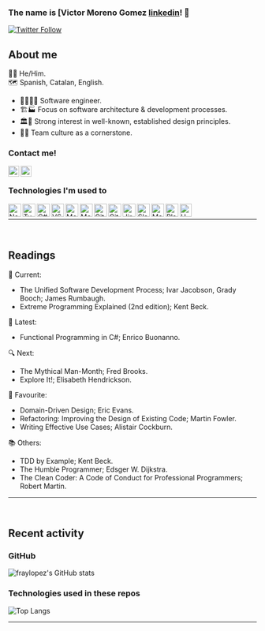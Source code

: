 ### The name is [Victor Moreno Gomez [linkedin]! 👋

[![Twitter Follow](https://img.shields.io/twitter/follow/vicmogo?color=1DA1F2&logo=twitter&style=for-the-badge)](https://twitter.com/intent/follow?original_referer=https%3A%2F%2Fgithub.com%vicmogo&screen_name=vicmogo)

## About me

🏳️‍🌈 He/Him.
<br />
🗺 Spanish, Catalan, English.

- 👨‍💻👌🏼 Software engineer.
- 🏗️🏭 Focus on software architecture & development processes.
- 🏛️🗼 Strong interest in well-known, established design principles.
- 👥🤝 Team culture as a cornerstone.

### Contact me!
[<img align="left" alt="codeSTACKr | Twitter" width="22px" src="https://cdn.jsdelivr.net/npm/simple-icons@v3/icons/twitter.svg" />][twitter]
[<img align="left" alt="codeSTACKr | LinkedIn" width="22px" src="https://cdn.jsdelivr.net/npm/simple-icons@v3/icons/linkedin.svg" />][linkedin]

[twitter]: https://twitter.com/vicmogo
[linkedin]: https://linkedin.com/in/victormogo

<br />

### Technologies I'm used to

<img align="left" width="26px" height="26px" title="NodeJS" alt="NodeJS" src="https://cdn.worldvectorlogo.com/logos/nodejs-icon.svg" />
<img align="left" width="26px" height="26px" title="TypeScript" alt="TypeScript" src="https://cdn.worldvectorlogo.com/logos/typescript.svg" />
<img align="left" width="26px" height="26px" title="C#" alt="C#" src="https://www.freeiconspng.com/uploads/c-logo-icon-18.png" />
<img align="left" width="26px" height="26px" title="VSCode" alt="VSCode" src="https://cdn.worldvectorlogo.com/logos/visual-studio-code-1.svg" />
<img align="left" width="26px" height="26px" title="MochaJS" alt="MochaJS" src="https://cdn.worldvectorlogo.com/logos/mocha-1.svg" />
<img align="left" width="26px" height="26px" title="MongoDB" alt="MongoDB" src="https://cdn.worldvectorlogo.com/logos/mongodb-icon-1.svg" />
<img align="left" width="26px" height="26px" title="Git" alt="Git" src="https://iconape.com/wp-content/png_logo_vector/git-icon.png" />
<img align="left" width="26px" height="26px" title="GitHub" alt="GitHub" src="https://upload.wikimedia.org/wikipedia/commons/thumb/9/91/Octicons-mark-github.svg/2048px-Octicons-mark-github.svg.png" />
<img align="left" width="26px" height="26px" title="Attlasian Jira" alt="Jira" src="https://user-images.githubusercontent.com/11347395/130452913-93ffb477-ca80-4965-b271-6409303f9fd3.png" />
<img align="left" width="26px" height="26px" title="Slack" alt="Slack" src="https://static.surveysparrow.com/site/assets/integrations/inner/slack.png" />
<img align="left" width="26px" height="26px" title="MarkDown" alt="MarkDown" src="https://user-images.githubusercontent.com/11347395/130453553-322c1932-e148-461e-b62f-c103f564b9b5.png" />
<img align="left" width="26px" height="26px" title="PlantUML" alt="PlantUML" src="https://plugins.jetbrains.com/files/7017/122599/icon/pluginIcon.svg" />
<img align="left" width="24px" height="26px" title="UML" alt="UML" src="https://joanpaon.files.wordpress.com/2013/05/uml-symbol.gif" />

<br />

---

<br />

## Readings

📖 Current:
- The Unified Software Development Process; Ivar Jacobson, Grady Booch; James Rumbaugh.
- Extreme Programming Explained (2nd edition); Kent Beck.

📕 Latest:
- Functional Programming in C#; Enrico Buonanno.

🔍 Next:
- The Mythical Man-Month; Fred Brooks.
- Explore It!; Elisabeth Hendrickson.

💎 Favourite:
- Domain-Driven Design; Eric Evans.
- Refactoring: Improving the Design of Existing Code; Martin Fowler.
- Writing Effective Use Cases; Alistair Cockburn.

📚 Others:
- TDD by Example; Kent Beck.
- The Humble Programmer; Edsger W. Dijkstra.
- The Clean Coder: A Code of Conduct for Professional Programmers; Robert Martin.


---

<br />

## Recent activity

### GitHub

![fraylopez's GitHub stats](https://github-readme-stats.vercel.app/api?username=fraylopez&show_icons=true&hide_border=false&count_private=true&include_all_commits=true&count_private=true&hide=stars)

### Technologies used in these repos

![Top Langs](https://github-readme-stats.vercel.app/api/top-langs/?username=fraylopez&hide_border=false&layout=compact)


---

<br />